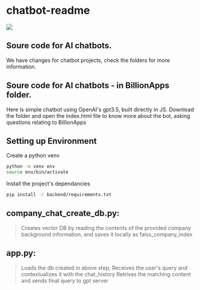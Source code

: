 # chatbot-readme

[![](https://billionapps.net/wp-content/uploads/2023/11/BillionApps.svg)](https://billionapps.net/)

## Soure code for AI chatbots.
We have changes for chatbot projects, check the folders for more information.

## Soure code for AI chatbots - in BillionApps folder.
Here is simple chatbot using OpenAI's gpt3.5, built directly in JS.
Download the folder and open the index.html file to know more about the bot, asking questions relating to BillionApps

## Setting up Environment 
Create a python venv
```bash
python -m venv env
source env/bin/activate
```
Install the project's dependancies
```bash
pip install -r backend/requirements.txt
```

## company_chat_create_db.py:
> Creates vector DB by reading the contents of the provided company background information, and saves it locally as faiss_company_index

## app.py:
> Loads the db created in above step,
> Receives the user's query and contextualizes it with the chat_history 
> Retrives the matching content and sends final query to gpt server

